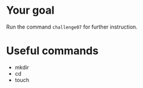 

# Your goal
Run the command `challenge07` for further instruction.


# Useful commands
- mkdir
- cd
- touch
